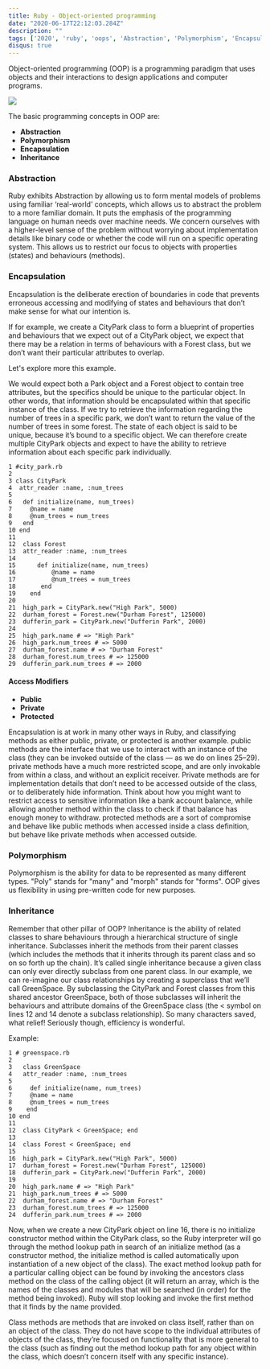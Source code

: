 ```yaml
---
title: Ruby - Object-oriented programming
date: "2020-06-17T22:12:03.284Z"
description: ""
tags: ['2020', 'ruby', 'oops', 'Abstraction', 'Polymorphism', 'Encapsulation', 'Inheritance']
disqus: true
---
```


Object-oriented programming (OOP) is a programming paradigm that uses objects and their interactions to design applications and computer programs.

![](https://miro.medium.com/max/1420/1*9hd_8qR0CMZ8L0pVbFLjDw.png)

The basic programming concepts in OOP are:
* **Abstraction**
* **Polymorphism**
* **Encapsulation**
* **Inheritance**

### Abstraction
Ruby exhibits Abstraction by allowing us to form mental models of problems using familiar ‘real-world’ concepts, which allows us to abstract the problem to a more familiar domain. It puts the emphasis of the programming language on human needs over machine needs. We concern ourselves with a higher-level sense of the problem without worrying about implementation details like binary code or whether the code will run on a specific operating system. This allows us to restrict our focus to objects with properties (states) and behaviours (methods).

### Encapsulation
Encapsulation is the deliberate erection of boundaries in code that prevents erroneous accessing and modifying of states and behaviours that don’t make sense for what our intention is.

If for example, we create a CityPark class to form a blueprint of properties and behaviours that we expect out of a CityPark object, we expect that there may be a relation in terms of behaviours with a Forest class, but we don’t want their particular attributes to overlap.

Let's explore more this example.

We would expect both a Park object and a Forest object to contain tree attributes, but the specifics should be unique to the particular object. In other words, that information should be encapsulated within that specific instance of the class. If we try to retrieve the information regarding the number of trees in a specific park, we don’t want to return the value of the number of trees in some forest. The state of each object is said to be unique, because it’s bound to a specific object. We can therefore create multiple CityPark objects and expect to have the ability to retrieve information about each specific park individually.

```
1 #city_park.rb
2
3 class CityPark
4  attr_reader :name, :num_trees
5
6   def initialize(name, num_trees) 
7     @name = name
8     @num_trees = num_trees
9   end
10 end
11
12  class Forest
13  attr_reader :name, :num_trees
14  
15      def initialize(name, num_trees) 
16          @name = name
17          @num_trees = num_trees
18       end
19    end
20
21  high_park = CityPark.new("High Park", 5000)
22  durham_forest = Forest.new("Durham Forest", 125000)
23  dufferin_park = CityPark.new("Dufferin Park", 2000)
24
25  high_park.name # => "High Park"
26  high_park.num_trees # => 5000
27  durham_forest.name # => "Durham Forest" 
28  durham_forest.num_trees # => 125000
29  dufferin_park.num_trees # => 2000
```

#### Access Modifiers
* **Public**
* **Private**
* **Protected**

Encapsulation is at work in many other ways in Ruby, and classifying methods as either public, private, or protected is another example. public methods are the interface that we use to interact with an instance of the class (they can be invoked outside of the class — as we do on lines 25–29). private methods have a much more restricted scope, and are only invokable from within a class, and without an explicit receiver. Private methods are for implementation details that don’t need to be accessed outside of the class, or to deliberately hide information. Think about how you might want to restrict access to sensitive information like a bank account balance, while allowing another method within the class to check if that balance has enough money to withdraw. protected methods are a sort of compromise and behave like public methods when accessed inside a class definition, but behave like private methods when accessed outside.

### Polymorphism
Polymorphism is the ability for data to be represented as many different types. "Poly" stands for "many" and "morph" stands for "forms". OOP gives us flexibility in using pre-written code for new purposes.

### Inheritance

Remember that other pillar of OOP? Inheritance is the ability of related classes to share behaviours through a hierarchical structure of single inheritance. Subclasses inherit the methods from their parent classes (which includes the methods that it inherits through its parent class and so on so forth up the chain). It’s called single inheritance because a given class can only ever directly subclass from one parent class. In our example, we can re-imagine our class relationships by creating a superclass that we’ll call GreenSpace. By subclassing the CityPark and Forest classes from this shared ancestor GreenSpace, both of those subclasses will inherit the behaviours and attribute domains of the GreenSpace class (the < symbol on lines 12 and 14 denote a subclass relationship). So many characters saved, what relief! Seriously though, efficiency is wonderful.

Example:

```
1 # greenspace.rb
2
3   class GreenSpace
4   attr_reader :name, :num_trees
5  
6     def initialize(name, num_trees) 
7     @name = name
8     @num_trees = num_trees
9    end
10 end
11
12  class CityPark < GreenSpace; end
13
14  class Forest < GreenSpace; end
15
16  high_park = CityPark.new("High Park", 5000)
17  durham_forest = Forest.new("Durham Forest", 125000)
18  dufferin_park = CityPark.new("Dufferin Park", 2000)
19
20  high_park.name # => "High Park"
21  high_park.num_trees # => 5000
22  durham_forest.name # => "Durham Forest" 
23  durham_forest.num_trees # => 125000
24  dufferin_park.num_trees # => 2000
```

Now, when we create a new CityPark object on line 16, there is no initialize constructor method within the CityPark class, so the Ruby interpreter will go through the method lookup path in search of an initialize method (as a constructor method, the initialize method is called automatically upon instantiation of a new object of the class). The exact method lookup path for a particular calling object can be found by invoking the ancestors class method on the class of the calling object (it will return an array, which is the names of the classes and modules that will be searched (in order) for the method being invoked). Ruby will stop looking and invoke the first method that it finds by the name provided.

Class methods are methods that are invoked on class itself, rather than on an object of the class. They do not have scope to the individual attributes of objects of the class, they’re focused on functionality that is more general to the class (such as finding out the method lookup path for any object within the class, which doesn’t concern itself with any specific instance).